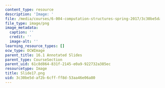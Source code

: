 ```yaml
---
content_type: resource
description: 'Image: '
file: /media/courses/6-004-computation-structures-spring-2017/3c30be5daf2b6cffff8d53aa46e06a80_Slide17.png
file_type: image/png
image_metadata:
  caption: ''
  credit: ''
  image-alt: ''
learning_resource_types: []
ocw_type: OCWImage
parent_title: 16.1 Annotated Slides
parent_type: CourseSection
parent_uid: 61c8d864-831f-2145-e0a9-922732a385ec
resourcetype: Image
title: Slide17.png
uid: 3c30be5d-af2b-6cff-ff8d-53aa46e06a80
---
```

